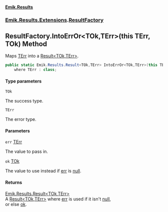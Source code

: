 #### [Emik.Results](index.md 'index')
### [Emik.Results.Extensions](Emik.Results.Extensions.md 'Emik.Results.Extensions').[ResultFactory](ResultFactory.md 'Emik.Results.Extensions.ResultFactory')

## ResultFactory.IntoErrOr<TOk,TErr>(this TErr, TOk) Method

Maps [TErr](ResultFactory.IntoErrOr.Um9rCqFJLyzcJaYkFKJQoQ.md#Emik.Results.Extensions.ResultFactory.IntoErrOr_TOk,TErr_(thisTErr,TOk).TErr 'Emik.Results.Extensions.ResultFactory.IntoErrOr<TOk,TErr>(this TErr, TOk).TErr') into a [Result&lt;TOk,TErr&gt;](Result_TOk,TErr_.md 'Emik.Results.Result<TOk,TErr>').

```csharp
public static Emik.Results.Result<TOk,TErr> IntoErrOr<TOk,TErr>(this TErr? err, TOk ok)
    where TErr : class;
```
#### Type parameters

<a name='Emik.Results.Extensions.ResultFactory.IntoErrOr_TOk,TErr_(thisTErr,TOk).TOk'></a>

`TOk`

The success type.

<a name='Emik.Results.Extensions.ResultFactory.IntoErrOr_TOk,TErr_(thisTErr,TOk).TErr'></a>

`TErr`

The error type.
#### Parameters

<a name='Emik.Results.Extensions.ResultFactory.IntoErrOr_TOk,TErr_(thisTErr,TOk).err'></a>

`err` [TErr](ResultFactory.IntoErrOr.Um9rCqFJLyzcJaYkFKJQoQ.md#Emik.Results.Extensions.ResultFactory.IntoErrOr_TOk,TErr_(thisTErr,TOk).TErr 'Emik.Results.Extensions.ResultFactory.IntoErrOr<TOk,TErr>(this TErr, TOk).TErr')

The value to pass in.

<a name='Emik.Results.Extensions.ResultFactory.IntoErrOr_TOk,TErr_(thisTErr,TOk).ok'></a>

`ok` [TOk](ResultFactory.IntoErrOr.Um9rCqFJLyzcJaYkFKJQoQ.md#Emik.Results.Extensions.ResultFactory.IntoErrOr_TOk,TErr_(thisTErr,TOk).TOk 'Emik.Results.Extensions.ResultFactory.IntoErrOr<TOk,TErr>(this TErr, TOk).TOk')

The value to use instead if [err](ResultFactory.IntoErrOr.Um9rCqFJLyzcJaYkFKJQoQ.md#Emik.Results.Extensions.ResultFactory.IntoErrOr_TOk,TErr_(thisTErr,TOk).err 'Emik.Results.Extensions.ResultFactory.IntoErrOr<TOk,TErr>(this TErr, TOk).err') is [null](https://docs.microsoft.com/en-us/dotnet/csharp/language-reference/keywords/null 'https://docs.microsoft.com/en-us/dotnet/csharp/language-reference/keywords/null').

#### Returns
[Emik.Results.Result&lt;](Result_TOk,TErr_.md 'Emik.Results.Result<TOk,TErr>')[TOk](ResultFactory.IntoErrOr.Um9rCqFJLyzcJaYkFKJQoQ.md#Emik.Results.Extensions.ResultFactory.IntoErrOr_TOk,TErr_(thisTErr,TOk).TOk 'Emik.Results.Extensions.ResultFactory.IntoErrOr<TOk,TErr>(this TErr, TOk).TOk')[,](Result_TOk,TErr_.md 'Emik.Results.Result<TOk,TErr>')[TErr](ResultFactory.IntoErrOr.Um9rCqFJLyzcJaYkFKJQoQ.md#Emik.Results.Extensions.ResultFactory.IntoErrOr_TOk,TErr_(thisTErr,TOk).TErr 'Emik.Results.Extensions.ResultFactory.IntoErrOr<TOk,TErr>(this TErr, TOk).TErr')[&gt;](Result_TOk,TErr_.md 'Emik.Results.Result<TOk,TErr>')  
A [Result&lt;TOk,TErr&gt;](Result_TOk,TErr_.md 'Emik.Results.Result<TOk,TErr>') where [err](ResultFactory.IntoErrOr.Um9rCqFJLyzcJaYkFKJQoQ.md#Emik.Results.Extensions.ResultFactory.IntoErrOr_TOk,TErr_(thisTErr,TOk).err 'Emik.Results.Extensions.ResultFactory.IntoErrOr<TOk,TErr>(this TErr, TOk).err') is used if it isn't [null](https://docs.microsoft.com/en-us/dotnet/csharp/language-reference/keywords/null 'https://docs.microsoft.com/en-us/dotnet/csharp/language-reference/keywords/null'),  
or else [ok](ResultFactory.IntoErrOr.Um9rCqFJLyzcJaYkFKJQoQ.md#Emik.Results.Extensions.ResultFactory.IntoErrOr_TOk,TErr_(thisTErr,TOk).ok 'Emik.Results.Extensions.ResultFactory.IntoErrOr<TOk,TErr>(this TErr, TOk).ok').